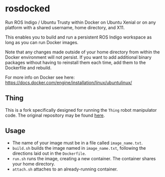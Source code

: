 # rosdocked

Run ROS Indigo / Ubuntu Trusty within Docker on Ubuntu Xenial or on any
platform with a shared username, home directory, and X11.

This enables you to build and run a persistent ROS Indigo workspace as long as
you can run Docker images.

Note that any changes made outside of your home directory from within the
Docker environment will not persist. If you want to add additional binary
packages without having to reinstall them each time, add them to the Dockerfile
and rebuild.

For more info on Docker see here:
https://docs.docker.com/engine/installation/linux/ubuntulinux/

## Thing

This is a fork specifically designed for running the `Thing` robot manipulator
code. The original repository may be found
[here](https://github.com/jbohren/rosdocked).

## Usage
* The name of your image must be in a file called `image_name.txt`.
* `build.sh` builds the image named in `image_name.txt`, following the
  directions laid out in the `Dockerfile`.
* `run.sh` runs the image, creating a new container. The container shares your
  home directory.
* `attach.sh` attaches to an already-running container.
